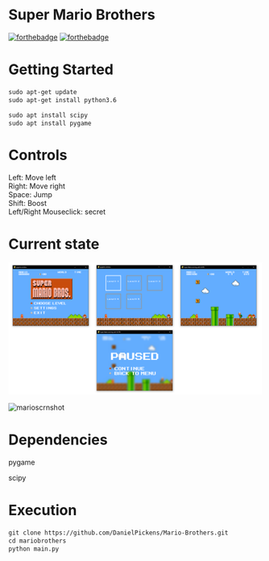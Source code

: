 # Super Mario Brothers
[![forthebadge](https://forthebadge.com/images/badges/made-with-python.svg)](https://forthebadge.com)
[![forthebadge](https://forthebadge.com/images/badges/built-with-love.svg)](https://forthebadge.com)


# Getting Started
```
sudo apt-get update
sudo apt-get install python3.6

```
```
sudo apt install scipy
sudo apt install pygame
 ```

# Controls

 Left: Move left  
 Right: Move right  
 Space: Jump  
 Shift: Boost   
 Left/Right Mouseclick: secret   

# Current state
![Alt text](img/pics.png "current state")

![marioscrnshot](https://user-images.githubusercontent.com/72703981/139520557-c5307cfe-913d-4883-b478-75ffec43663f.png)

# Dependencies	
pygame	

scipy	


# Execution
```
git clone https://github.com/DanielPickens/Mario-Brothers.git
cd mariobrothers
python main.py
```
